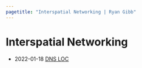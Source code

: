 ```yaml
---
pagetitle: "Interspatial Networking | Ryan Gibb"
---
```


# Interspatial Networking

- 2022-01-18 [DNS LOC](dns_loc)
